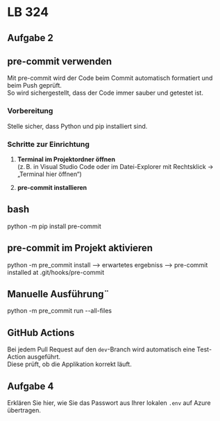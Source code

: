 # LB 324

## Aufgabe 2
## pre-commit verwenden

Mit pre-commit wird der Code beim Commit automatisch formatiert und beim Push geprüft.  
So wird sichergestellt, dass der Code immer sauber und getestet ist.

### Vorbereitung

Stelle sicher, dass Python und pip installiert sind.

### Schritte zur Einrichtung

1. **Terminal im Projektordner öffnen**  
   (z. B. in Visual Studio Code oder im Datei-Explorer mit Rechtsklick → „Terminal hier öffnen“)

2. **pre-commit installieren**

## bash
python -m pip install pre-commit

## pre-commit im Projekt aktivieren
python -m pre_commit install --> erwartetes ergebniss --> pre-commit installed at .git/hooks/pre-commit

## Manuelle Ausführung¨
python -m pre_commit run --all-files

## GitHub Actions

Bei jedem Pull Request auf den `dev`-Branch wird automatisch eine Test-Action ausgeführt.  
Diese prüft, ob die Applikation korrekt läuft.


## Aufgabe 4
Erklären Sie hier, wie Sie das Passwort aus Ihrer lokalen `.env` auf Azure übertragen.